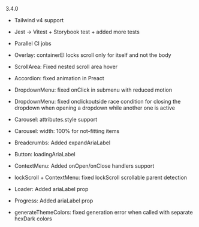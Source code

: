 3.4.0

- Tailwind v4 support
- Jest -> Vitest + Storybook test + added more tests
- Parallel CI jobs

- Overlay: containerEl locks scroll only for itself and not the body
- ScrollArea: Fixed nested scroll area hover
- Accordion: fixed animation in Preact
- DropdownMenu: fixed onClick in submenu with reduced motion
- DropdownMenu: fixed onclickoutside race condition for closing the dropdown when opening a dropdown while another one is active
- Carousel: attributes.style support
- Carousel: width: 100% for not-fitting items
- Breadcrumbs: Added expandAriaLabel
- Button: loadingAriaLabel
- ContextMenu: Added onOpen/onClose handlers support
- lockScroll + ContextMenu: fixed lockScroll scrollable parent detection
- Loader: Added ariaLabel prop
- Progress: Added ariaLabel prop
- generateThemeColors: fixed generation error when called with separate hexDark colors
